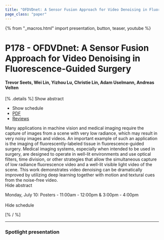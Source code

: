 ```yaml
---
title: "OFDVDnet: A Sensor Fusion Approach for Video Denoising in Fluorescence-Guided Surgery"
page_class: "paper"
---
```


{% from "_macros.html" import presentation, button, teaser, youtube %}

# P178 - OFDVDnet: A Sensor Fusion Approach for Video Denoising in Fluorescence-Guided Surgery

#### Trevor Seets, Wei Lin, Yizhou Lu, Christie Lin, Adam Uselmann, Andreas Velten

[% .details %]
<a class="toggle_visibility" data-selector=".abstract" data-level="3">Show abstract</a>
- <a class="toggle_visibility" data-selector=".schedule" data-level="3">Show schedule</a>
- <a href="https://openreview.net/pdf?id=TcUtCXRcK8">PDF</a>
- <a href="https://openreview.net/forum?id=TcUtCXRcK8">Reviews</a>

<p>
    <span class="abstract">
        Many applications in machine vision and medical imaging require the capture of images from a scene with very low radiance, which may result in very noisy images and videos. An important example of such an application is the imaging of fluorescently-labeled tissue in fluorescence-guided surgery. Medical imaging systems, especially when intended to be used in surgery, are designed to operate in well-lit environments and use optical filters, time division, or other strategies that allow the simultaneous capture of low radiance fluorescence video and a well-lit visible light video of the scene. This work demonstrates video denoising can be dramatically improved by utilizing deep learning together with motion and textural cues from the noise-free video.
        <br>
        <span class="actions"><a class="toggle_visibility" data-level="2">Hide abstract</a></span>
    </span>
</p>

<p>
    <span class="schedule">
        Monday, July 10: Posters - 11:00am - 12:00pm & 3:00pm - 4:00pm<br>
        <br>
        <span class="actions"><a class="toggle_visibility" data-level="2">Hide schedule</a></span>
    </span>
</p>
[% / %]

---


### Spotlight presentation
